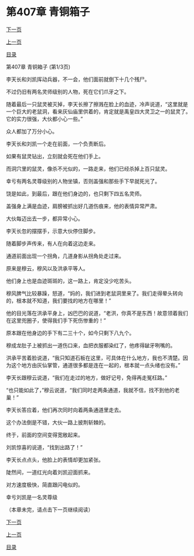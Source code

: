 <h1>第407章   青铜箱子</h1>
            <div><p><a href="./1219_%E7%AC%AC407%E7%AB%A0_%E9%9D%92%E9%93%9C%E7%AE%B1%E5%AD%90.md">下一页</a></p><p><a href="./1217_%E7%AC%AC406%E7%AB%A0_%E9%BC%A0%E7%81%B5.md">上一页</a></p><p><a href="../">目录</a></p></div>
            <div><p>第407章   青铜箱子 (第1/3页)</p><p>李天长和刘凯挥动兵器，不一会，他们面前就倒下十几个残尸。</p><p>不过仍旧有两名灵师级别的人物，死在它们爪牙之下。</p><p>随着最后一只鼠灵被灭掉，李天长擦了擦溅在脸上的血迹，冷声说道，“这里就是一个巨大的老鼠洞，看来灰仙庙里供着的，肯定就是禹皇四大灵卫之一的鼠灵了。它的实力很强，大伙都小心一些。”</p><p>众人都加了万分小心。</p><p>李天长和刘凯一个走在前面，一个负责断后。</p><p>如果有鼠灵钻出，立刻就会死在他们手上。</p><p>而洞穴里的鼠灵，像杀不光似的，一路走来，他们已经杀掉上百只鼠灵。</p><p>幸亏有两名灵尊级别的人物坐镇，否则盖强和那些手下早就死光了。</p><p>饶是如此，到最后，跟在他们身边的，也只剩下四五名灵师。</p><p>盖强身上满是血迹，肩膀被抓出好几道伤痕来，他的表情异常严肃。</p><p>大伙每迈出去一步，都异常小心。</p><p>李天长忽的摆摆手，示意大伙停住脚步。</p><p>随着脚步声传来，有人在向着这边走来。</p><p>通道前面出现一个拐角，几道身影从拐角处走过来。</p><p>原来是穆云，穆风以及洪承平等人。</p><p>他们身上也是血迹斑斑的，这一路上，肯定没少吃苦头。</p><p>穆风脾气比较暴躁，怒道，“妈的，我们进到老鼠洞里来了。我们走得晕头转向的，根本就不知道，我们要找的地方在哪里！”</p><p>他的目光落在洪承平身上，凶巴巴的说道，“老洪，你真不是东西！故意领着我们在这里兜圈子，使得我们手下死伤惨重的！”</p><p>原本跟在他身边的手下有二三十个，如今只剩下八九个。</p><p>穆成龙肚子上被抓出一道伤口来，血把衣服都染红了，他疼得龇牙咧嘴的。</p><p>洪承平苦着脸说道，“我只知道石板在这里，可具体在什么地方，我也不清楚。因为这个地方由灰仙掌管，通道很多都是连在一起的，根本就一点头绪也没有。”</p><p>李天长跟穆云说道，“我们在走过的地方，做好记号，免得再走冤枉路。”</p><p>“也只能如此了，”穆云说道，“我们同时走两条通道，我就不信，找不到他的老巢！”</p><p>李天长答应着，他们再次同时向着两条通道里走去。</p><p>这个办法倒是不错，大伙一路上披荆斩棘的。</p><p>终于，前面的空间变得宽敞起来。</p><p>刘凯惊喜的说道，“找到出路了！”</p><p>李天长点点头，他脸上的表情却更加紧张。</p><p>陡然间，一道红光向着刘凯迎面抓来。</p><p>对方速度极快，简直跟闪电似的。</p><p>幸亏刘凯是一名灵尊级</p><p>（本章未完，请点击下一页继续阅读）</p></div>
            <div><p><a href="./1219_%E7%AC%AC407%E7%AB%A0_%E9%9D%92%E9%93%9C%E7%AE%B1%E5%AD%90.md">下一页</a></p><p><a href="./1217_%E7%AC%AC406%E7%AB%A0_%E9%BC%A0%E7%81%B5.md">上一页</a></p><p><a href="../">目录</a></p></div>